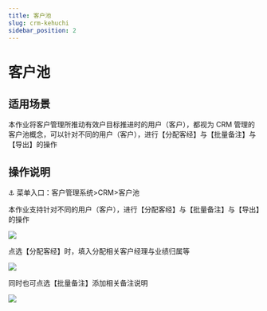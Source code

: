 ```yaml
---
title: 客户池
slug: crm-kehuchi
sidebar_position: 2
---
```



# 客户池

## 适用场景

本作业将客户管理所推动有效户目标推进时的用户（客户），都视为 CRM 管理的客户池概念，可以针对不同的用户（客户），进行【分配客经】与【批量备注】与【导出】的操作

## 操作说明

<div class="callout callout-bg-6 callout-border-6">
<p>⚓ 菜单入口：客户管理系统&gt;CRM&gt;客户池</p>
</div>

本作业支持针对不同的用户（客户），进行【分配客经】与【批量备注】与【导出】的操作

<img src="/assets/EBUrbNR1todiiOx9XQfcpoptnNh.png" src-width="3198" src-height="1606" align="center"/>

点选【分配客经】时，填入分配相关客户经理与业绩归属等

<img src="/assets/DdvjbwzoKoiuLpxIrFeceMEVnuh.png" src-width="3230" src-height="1624" align="center"/>

同时也可点选【批量备注】添加相关备注说明

<img src="/assets/PDw9b7B3FosSaAxc7bscudJNnib.png" src-width="2266" src-height="1066" align="center"/>


